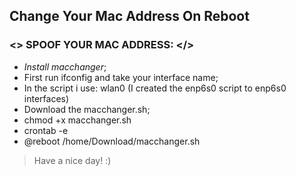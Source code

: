Change Your Mac Address On Reboot
-----------
### <> SPOOF YOUR MAC ADDRESS: </>

- *Install macchanger*;
- First run ifconfig and take your interface name;
- In the script i use: wlan0 (I created the enp6s0 script to enp6s0 interfaces)
- Download the macchanger.sh;
- chmod +x macchanger.sh
- crontab -e
- @reboot /home/Download/macchanger.sh
 > Have a nice day! :)


